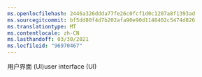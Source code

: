 ```yaml
---
ms.openlocfilehash: 2446a326ddda77fe26c0fcf1d0c1207a8f1393ad
ms.sourcegitcommit: bf5dd80f4d7b202afa90e90d1148402c5474d826
ms.translationtype: MT
ms.contentlocale: zh-CN
ms.lasthandoff: 03/30/2021
ms.locfileid: "96970467"
---
```

<span data-ttu-id="0cf5e-101">用户界面 (UI)</span><span class="sxs-lookup"><span data-stu-id="0cf5e-101">user interface (UI)</span></span>
